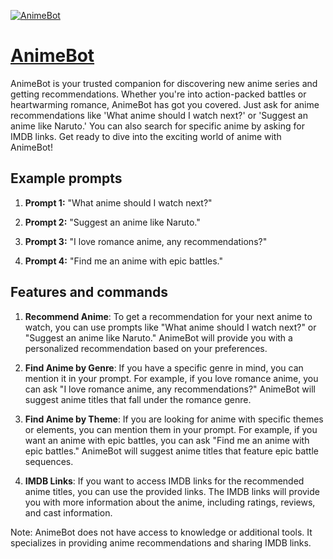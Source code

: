 [![AnimeBot](https://files.oaiusercontent.com/file-cOqA6V9lwVOgto3M7Sb9Sy6d?se=2123-10-19T01%3A18%3A15Z&sp=r&sv=2021-08-06&sr=b&rscc=max-age%3D31536000%2C%20immutable&rscd=attachment%3B%20filename%3D723847f6-7f04-407a-886b-243fd0cb7554.png&sig=lFEKMy3A%2Bk9Zmagn/CHJDLTt9jJsjPHP7XJh9YtDFnU%3D)](https://chat.openai.com/g/g-80KZvpVMN-animebot)

# [AnimeBot](https://chat.openai.com/g/g-80KZvpVMN-animebot)

AnimeBot is your trusted companion for discovering new anime series and getting recommendations. Whether you're into action-packed battles or heartwarming romance, AnimeBot has got you covered. Just ask for anime recommendations like 'What anime should I watch next?' or 'Suggest an anime like Naruto.' You can also search for specific anime by asking for IMDB links. Get ready to dive into the exciting world of anime with AnimeBot!

## Example prompts

1. **Prompt 1:** "What anime should I watch next?"

2. **Prompt 2:** "Suggest an anime like Naruto."

3. **Prompt 3:** "I love romance anime, any recommendations?"

4. **Prompt 4:** "Find me an anime with epic battles."

## Features and commands

1. **Recommend Anime**: To get a recommendation for your next anime to watch, you can use prompts like "What anime should I watch next?" or "Suggest an anime like Naruto." AnimeBot will provide you with a personalized recommendation based on your preferences.

2. **Find Anime by Genre**: If you have a specific genre in mind, you can mention it in your prompt. For example, if you love romance anime, you can ask "I love romance anime, any recommendations?" AnimeBot will suggest anime titles that fall under the romance genre.

3. **Find Anime by Theme**: If you are looking for anime with specific themes or elements, you can mention them in your prompt. For example, if you want an anime with epic battles, you can ask "Find me an anime with epic battles." AnimeBot will suggest anime titles that feature epic battle sequences.

4. **IMDB Links**: If you want to access IMDB links for the recommended anime titles, you can use the provided links. The IMDB links will provide you with more information about the anime, including ratings, reviews, and cast information.

Note: AnimeBot does not have access to knowledge or additional tools. It specializes in providing anime recommendations and sharing IMDB links.